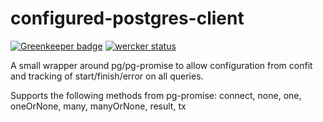 configured-postgres-client
==========================

[![Greenkeeper badge](https://badges.greenkeeper.io/gas-buddy/configured-postgres-client.svg)](https://greenkeeper.io/)
[![wercker status](https://app.wercker.com/status/3bbed211529afb70894be073762d5552/s/master "wercker status")](https://app.wercker.com/project/byKey/3bbed211529afb70894be073762d5552)

A small wrapper around pg/pg-promise to allow configuration from confit and
tracking of start/finish/error on all queries.

Supports the following methods from pg-promise: connect, none, one, oneOrNone, many, manyOrNone, result, tx
